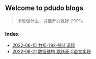## Welcome to pdudo blogs

> 不管做什么，只要开心就好 (^▽^)。

### Index

- [2022-06-15 力扣-192-统计词频](leetcode/2022-06-15-leetcode-192-Statistics-word-frequency.html)
- [2022-06-21 数据结构 跳跃表 C语言实现](dataStructures/2022-06-21-skiplist-c.html)
